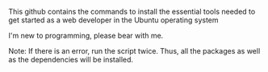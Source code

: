 This github contains the commands to install the essential tools needed to get started as a web developer in the Ubuntu operating system

I'm new to programming, please bear with me.

Note: If there is an error, run the script twice. Thus, all the packages as well as the dependencies will be installed.

